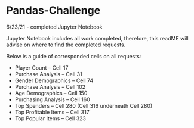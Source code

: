 # Pandas-Challenge

6/23/21 - completed Jupyter Notebook

Jupyter Notebook includes all work completed, therefore, this readME will advise on where to find the completed requests.

Below is a guide of corresponded cells on all requests:

- Player Count – Cell 17 
- Purchase Analysis – Cell 31
- Gender Demographics – Cell 74
- Purchase Analysis – Cell 102
- Age Demographics – Cell 150
- Purchasing Analysis – Cell 160
- Top Spenders – Cell 280 (Cell 316 underneath Cell 280)
- Top Profitable Items – Cell 317
- Top Popular Items – Cell 323

